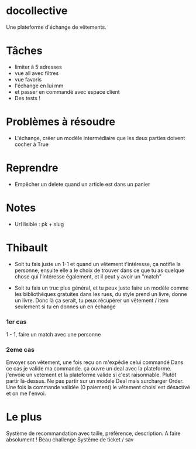 # docollective

Une plateforme d'échange de vêtements.

# Tâches

- limiter à 5 adresses
- vue all avec filtres
- vue favoris
- l'échange en lui mm
- et passer en commandé avec espace client
- Des tests !

# Problèmes à résoudre

- L'échange, créer un modèle intermédiaire que les deux parties doivent cocher à True

# Reprendre

- Empêcher un delete quand un article est dans un panier

# Notes

- Url lisible : pk + slug

# Thibault

- Soit tu fais juste un 1-1 et quand un vêtement t'intéresse, ça notifie la personne, ensuite elle a le choix de trouver
  dans ce que tu as quelque chose qui l'intéresse également, et il peut y avoir un "match"

- Soit tu fais un truc plus général, et tu peux juste faire un modèle comme les bibliothèques gratuites dans les rues,
  du
  style prend un livre, donne un livre. Donc là ça serait, tu peux récupérer un vêtement / item seulement si tu en
  donnes
  un en échange

### 1er cas

1 - 1, faire un match avec une personne

### 2eme cas

Envoyer son vêtement, une fois reçu on m'expédie celui commandé
Dans ce cas je valide ma commande. ça ouvre un deal avec la plateforme. j'envoie un vetement et la plateforme valide si
c'est raisonnable. Plutôt partir là-dessus.
Ne pas partir sur un modele Deal mais surcharger Order.
Une fois la commande validée (0 paiement) le vêtement choisi est désactivé et on me l'envoi.

# Le plus
Système de recommandation avec taille, préférence, description. A faire absolument ! Beau challenge
Système de ticket / sav